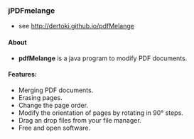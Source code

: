 ### jPDFmelange

* see <http://dertoki.github.io/pdfMelange>

#### About

* **pdfMelange** is a java program to modify PDF documents.

#### Features:

* Merging PDF documents.
* Erasing pages.
* Change the page order.
* Modify the orientation of pages by rotating in 90° steps.
* Drag an drop files from your file manager.
* Free and open software.

